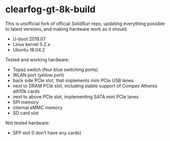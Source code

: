 # clearfog-gt-8k-build

This is unofficial fork of official SolidRun repo, updating everything possible to latest versions, and making hardware work as it should.

- U-boot 2019.07
- Linux kernel 5.2.x
- Ubuntu 18.04.2

Tested and working hardware:

- Topaz switch (four blue switching ports)
- WLAN port (yellow port)
- back side PCIe slot, that implements mini PCIe USB lanes
- next to DRAM PCIe slot, including stable support of Compex Atheros ath10k cards
- next to above PCIe slot, implementing SATA mini PCIe lanes
- SPI memory
- internal eMMC memory
- SD card slot

Not tested hardware:

- SFP slot (I don't have any cards)
